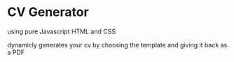 # CV Generator
using pure Javascript HTML and CSS

dynamicly generates your cv by choosing the template and giving it back as a PDF 
